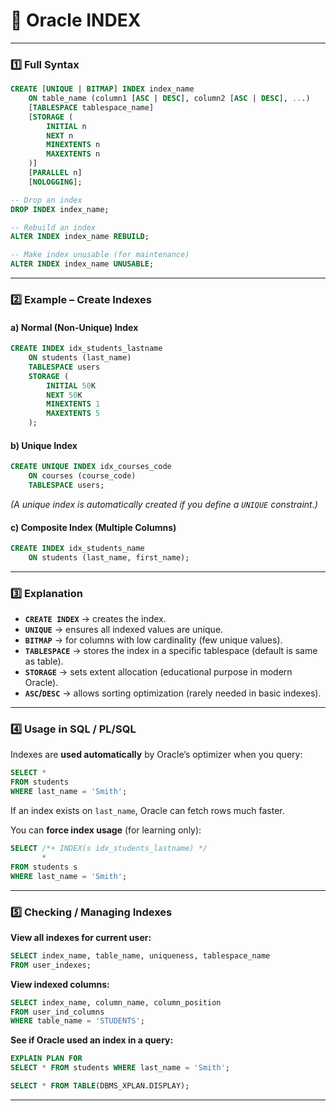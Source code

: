 # **📌 Oracle INDEX**

---

### **1️⃣ Full Syntax**

```sql
CREATE [UNIQUE | BITMAP] INDEX index_name
    ON table_name (column1 [ASC | DESC], column2 [ASC | DESC], ...)
    [TABLESPACE tablespace_name]
    [STORAGE (
        INITIAL n
        NEXT n
        MINEXTENTS n
        MAXEXTENTS n
    )]
    [PARALLEL n]
    [NOLOGGING];

-- Drop an index
DROP INDEX index_name;

-- Rebuild an index
ALTER INDEX index_name REBUILD;

-- Make index unusable (for maintenance)
ALTER INDEX index_name UNUSABLE;
```

---

### **2️⃣ Example – Create Indexes**

#### **a) Normal (Non-Unique) Index**

```sql
CREATE INDEX idx_students_lastname
    ON students (last_name)
    TABLESPACE users
    STORAGE (
        INITIAL 50K
        NEXT 50K
        MINEXTENTS 1
        MAXEXTENTS 5
    );
```

#### **b) Unique Index**

```sql
CREATE UNIQUE INDEX idx_courses_code
    ON courses (course_code)
    TABLESPACE users;
```

*(A unique index is automatically created if you define a `UNIQUE` constraint.)*

#### **c) Composite Index (Multiple Columns)**

```sql
CREATE INDEX idx_students_name
    ON students (last_name, first_name);
```

---

### **3️⃣ Explanation**

* **`CREATE INDEX`** → creates the index.
* **`UNIQUE`** → ensures all indexed values are unique.
* **`BITMAP`** → for columns with low cardinality (few unique values).
* **`TABLESPACE`** → stores the index in a specific tablespace (default is same as table).
* **`STORAGE`** → sets extent allocation (educational purpose in modern Oracle).
* **`ASC`/`DESC`** → allows sorting optimization (rarely needed in basic indexes).

---

### **4️⃣ Usage in SQL / PL/SQL**

Indexes are **used automatically** by Oracle’s optimizer when you query:

```sql
SELECT *
FROM students
WHERE last_name = 'Smith';
```

If an index exists on `last_name`, Oracle can fetch rows much faster.

You can **force index usage** (for learning only):

```sql
SELECT /*+ INDEX(s idx_students_lastname) */
       *
FROM students s
WHERE last_name = 'Smith';
```

---

### **5️⃣ Checking / Managing Indexes**

**View all indexes for current user:**

```sql
SELECT index_name, table_name, uniqueness, tablespace_name
FROM user_indexes;
```

**View indexed columns:**

```sql
SELECT index_name, column_name, column_position
FROM user_ind_columns
WHERE table_name = 'STUDENTS';
```

**See if Oracle used an index in a query:**

```sql
EXPLAIN PLAN FOR
SELECT * FROM students WHERE last_name = 'Smith';

SELECT * FROM TABLE(DBMS_XPLAN.DISPLAY);
```

---